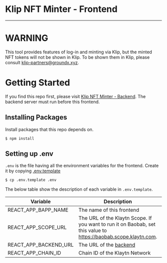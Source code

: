 # Klip NFT Minter - Frontend
---

# WARNING

This tool provides features of log-in and minting via Klip, but the minted NFT tokens will not be shown in Klip.
To be shown them in Klip, please consult klip-partners@groundx.xyz.

# Getting Started

If you find this repo first, please visit [Klip NFT Minter - Backend](https://github.com/kjhman21/klip-nft-minter-backend).
The backend server must run before this frontend.

## Installing Packages

Install packages that this repo depends on.

```
$ npm install
```

## Setting up .env

`.env` is the file having all the environment variables for the frontend.
Create it by copying [.env.template](./.env.template)

```
$ cp .env.template .env
```

The below table show the description of each variable in `.env.template`.

| Variable | Description | Default Value |
|---|---|---|
| REACT_APP_BAPP_NAME | The name of this frontend | Klaytn NFT Minter |
| REACT_APP_SCOPE_URL | The URL of the Klaytn Scope. If you want to run it on Baobab, set this value to https://baobab.scope.klaytn.com. | https://scope.klaytn.com |
| REACT_APP_BACKEND_URL | The URL of the [backend](https://github.com/klaytn/klaytn-nft-minter-backend) | http://localhost:4500 |
| REACT_APP_CHAIN_ID | Chain ID of the Klaytn Network| 8217 |